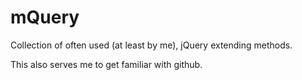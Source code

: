 mQuery
======

Collection of often used (at least by me), jQuery extending methods.

This also serves me to get familiar with github.
